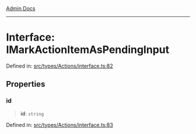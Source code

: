 [Admin Docs](/)

***

# Interface: IMarkActionItemAsPendingInput

Defined in: [src/types/Actions/interface.ts:82](https://github.com/PalisadoesFoundation/talawa-admin/blob/main/src/types/Actions/interface.ts#L82)

## Properties

### id

> **id**: `string`

Defined in: [src/types/Actions/interface.ts:83](https://github.com/PalisadoesFoundation/talawa-admin/blob/main/src/types/Actions/interface.ts#L83)
